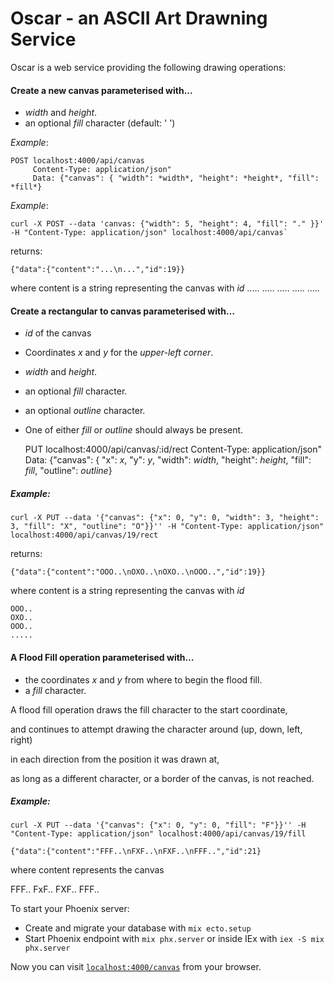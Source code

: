 # Oscar - an ASCII Art Drawning Service

Oscar is a web service providing the following drawing operations:

#### Create a new canvas parameterised with...

- *width* and *height*.
- an optional *fill* character (default: ' ')
 
*Example*:

    POST localhost:4000/api/canvas
         Content-Type: application/json"
         Data: {"canvas": { "width": *width*, "height": *height*, "fill": *fill*}

*Example*:

    curl -X POST --data 'canvas: {"width": 5, "height": 4, "fill": "." }}' -H "Content-Type: application/json" localhost:4000/api/canvas`

returns:

    {"data":{"content":"...\n...","id":19}}

where content is a string representing the canvas with *id*
    .....
    .....
    .....
    .....
    .....



#### Create a rectangular to canvas parameterised with…

- *id* of the canvas
- Coordinates *x* and *y* for the *upper-left corner*.
- *width* and *height*.
- an optional *fill* character.
- an optional *outline* character.
- One of either *fill* or *outline* should always be present.

    PUT localhost:4000/api/canvas/:id/rect
        Content-Type: application/json" 
        Data: {"canvas": { "x": *x*, "y": *y*, "width": *width*, "height": *height*, "fill": *fill*, "outline": *outline*}

##### Example:

    curl -X PUT --data '{"canvas": {"x": 0, "y": 0, "width": 3, "height": 3, "fill": "X", "outline": "O"}}'' -H "Content-Type: application/json" localhost:4000/api/canvas/19/rect

returns:

    {"data":{"content":"OOO..\nOXO..\nOXO..\nOOO..","id":19}}

where content is a string representing the canvas with *id*

    OOO..
    OXO..
    OOO..
    .....



#### A Flood Fill operation parameterised with…

- the coordinates *x* and *y* from where to begin the flood fill.
- a *fill* character.

A flood fill operation draws the fill character to the start coordinate, 

and continues to attempt drawing the character around (up, down, left, right) 

in each direction from the position it was drawn at, 

as long as a different character, or a border of the canvas, is not reached.


##### Example:

`curl -X PUT --data '{"canvas": {"x": 0, "y": 0, "fill": "F"}}'' -H "Content-Type: application/json" localhost:4000/api/canvas/19/fill`

`{"data":{"content":"FFF..\nFXF..\nFXF..\nFFF..","id":21}`

where content represents the canvas

  FFF..
  FxF..
  FXF..
  FFF..



To start your Phoenix server:

  * Create and migrate your database with `mix ecto.setup`
  * Start Phoenix endpoint with `mix phx.server` or inside IEx with `iex -S mix phx.server`
  

Now you can visit [`localhost:4000/canvas`](http://localhost:4000/canvas) from your browser.
